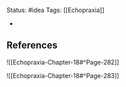 Status: #idea
Tags: [[Echopraxia]]

* 

## References

![[Echopraxia-Chapter-18#^Page-282]]

![[Echopraxia-Chapter-18#^Page-283]]